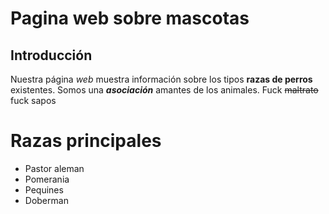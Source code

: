 # Pagina web sobre mascotas
## Introducción
Nuestra página *web* muestra información sobre los tipos **razas de perros** existentes. Somos una ***asociación*** amantes de los animales. Fuck ~~maltrato~~ fuck sapos

# Razas principales
- Pastor aleman
- Pomerania
- Pequines
- Doberman 

